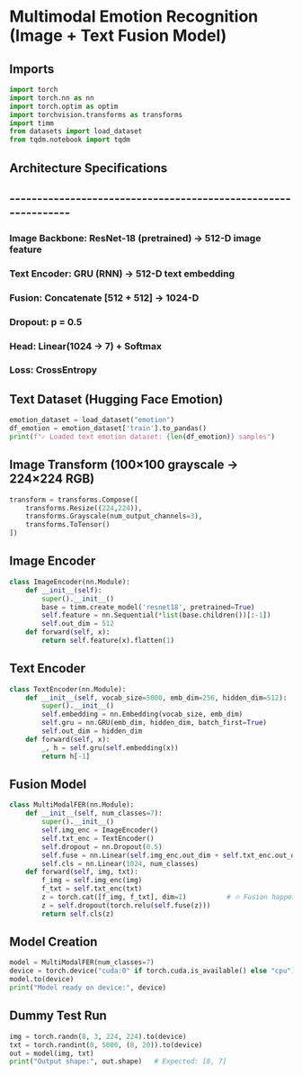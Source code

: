 # Multimodal Emotion Recognition (Image + Text Fusion Model)


## Imports 
```python
import torch
import torch.nn as nn
import torch.optim as optim
import torchvision.transforms as transforms
import timm
from datasets import load_dataset
from tqdm.notebook import tqdm
```
## Architecture Specifications
## --------------------------------------------------------------
### Image Backbone:  ResNet-18 (pretrained) → 512-D image feature
### Text Encoder:    GRU (RNN) → 512-D text embedding
### Fusion:          Concatenate [512 + 512] → 1024-D
### Dropout:         p = 0.5
### Head:            Linear(1024 → 7) + Softmax
### Loss:            CrossEntropy

## Text Dataset (Hugging Face Emotion) 

```python
emotion_dataset = load_dataset("emotion")
df_emotion = emotion_dataset['train'].to_pandas()
print(f"✓ Loaded text emotion dataset: {len(df_emotion)} samples")
```

## Image Transform (100×100 grayscale → 224×224 RGB) 
```python
transform = transforms.Compose([
    transforms.Resize((224,224)),
    transforms.Grayscale(num_output_channels=3),
    transforms.ToTensor()
])
```
## Image Encoder
```python
class ImageEncoder(nn.Module):
    def __init__(self):
        super().__init__()
        base = timm.create_model('resnet18', pretrained=True)
        self.feature = nn.Sequential(*list(base.children())[:-1])
        self.out_dim = 512
    def forward(self, x):
        return self.feature(x).flatten(1)
```
## Text Encoder 
```python
class TextEncoder(nn.Module):
    def __init__(self, vocab_size=5000, emb_dim=256, hidden_dim=512):
        super().__init__()
        self.embedding = nn.Embedding(vocab_size, emb_dim)
        self.gru = nn.GRU(emb_dim, hidden_dim, batch_first=True)
        self.out_dim = hidden_dim
    def forward(self, x):
        _, h = self.gru(self.embedding(x))
        return h[-1]
```
## Fusion Model
```python
class MultiModalFER(nn.Module):
    def __init__(self, num_classes=7):
        super().__init__()
        self.img_enc = ImageEncoder()
        self.txt_enc = TextEncoder()
        self.dropout = nn.Dropout(0.5)
        self.fuse = nn.Linear(self.img_enc.out_dim + self.txt_enc.out_dim, 1024)
        self.cls = nn.Linear(1024, num_classes)
    def forward(self, img, txt):
        f_img = self.img_enc(img)
        f_txt = self.txt_enc(txt)
        z = torch.cat([f_img, f_txt], dim=1)          # 🔥 Fusion happens here
        z = self.dropout(torch.relu(self.fuse(z)))
        return self.cls(z)
```
## Model Creation
```python
model = MultiModalFER(num_classes=7)
device = torch.device("cuda:0" if torch.cuda.is_available() else "cpu")
model.to(device)
print("Model ready on device:", device)
```
## Dummy Test Run 
```python
img = torch.randn(8, 3, 224, 224).to(device)
txt = torch.randint(0, 5000, (8, 20)).to(device)
out = model(img, txt)
print("Output shape:", out.shape)   # Expected: [8, 7]
```